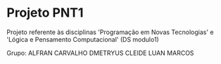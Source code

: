 # Projeto PNT1
Projeto referente às disciplinas 'Programação em Novas Tecnologias' e 'Lógica e Pensamento Computacional' (DS modulo1)

Grupo:
  ALFRAN CARVALHO 
  DMETRYUS
  CLEIDE
  LUAN
  MARCOS